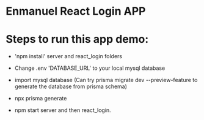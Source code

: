 # Enmanuel React Login APP


# Steps to run this app demo:
* 'npm install' server and react_login folders

* Change .env 'DATABASE_URL' to your local mysql database

* import mysql database (Can try prisma migrate dev --preview-feature to generate the database from prisma schema)

* npx prisma generate

* npm start server and then react_login.